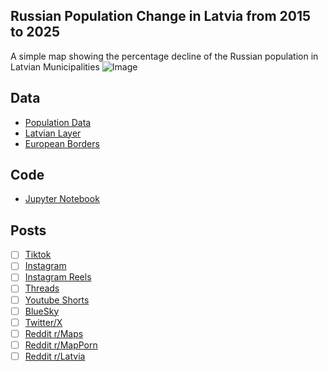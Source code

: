## Russian Population Change in Latvia from 2015 to 2025
A simple map showing the percentage decline of the Russian population in Latvian Municipalities
![Image](https://drive.google.com/uc?export=view&id=)

## Data
* [Population Data](https://data.stat.gov.lv:443/api/v1/en/OSP_PUB/START/POP/IR/IRE/IRE031)
* [Latvian Layer](https://gis.lgia.gov.lv/arcgis/rest/services/KP_OVERLAYS/Robezas/FeatureServer/9)
* [European Borders](https://ec.europa.eu/eurostat/web/gisco/geodata/administrative-units/countries)

## Code
* [Jupyter Notebook](FormatData.ipynb)

## Posts
- [ ] [Tiktok]()
- [ ] [Instagram]()
- [ ] [Instagram Reels]()
- [ ] [Threads]()
- [ ] [Youtube Shorts]()
- [ ] [BlueSky]()
- [ ] [Twitter/X]()
- [ ] [Reddit r/Maps]()
- [ ] [Reddit r/MapPorn]()
- [ ] [Reddit r/Latvia]()
